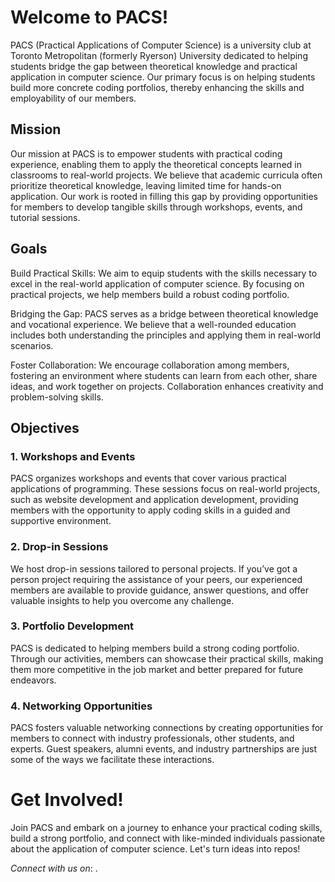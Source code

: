 # Welcome to PACS!

PACS (Practical Applications of Computer Science) is a university club at Toronto Metropolitan (formerly Ryerson) University dedicated to helping students bridge the gap between theoretical knowledge and practical application in computer science. Our primary focus is on helping students build more concrete coding portfolios, thereby enhancing the skills and employability of our members.

## Mission

Our mission at PACS is to empower students with practical coding experience, enabling them to apply the theoretical concepts learned in classrooms to real-world projects. We believe that academic curricula often prioritize theoretical knowledge, leaving limited time for hands-on application. Our work is rooted in filling this gap by providing opportunities for members to develop tangible skills through workshops, events, and tutorial sessions.

## Goals

Build Practical Skills: We aim to equip students with the skills necessary to excel in the real-world application of computer science. By focusing on practical projects, we help members build a robust coding portfolio.

Bridging the Gap: PACS serves as a bridge between theoretical knowledge and vocational experience. We believe that a well-rounded education includes both understanding the principles and applying them in real-world scenarios.

Foster Collaboration: We encourage collaboration among members, fostering an environment where students can learn from each other, share ideas, and work together on projects. Collaboration enhances creativity and problem-solving skills.

## Objectives

### 1. Workshops and Events

PACS organizes workshops and events that cover various practical applications of programming. These sessions focus on real-world projects, such as website development and application development, providing members with the opportunity to apply coding skills in a guided and supportive environment.

### 2. Drop-in Sessions

We host drop-in sessions tailored to personal projects. If you’ve got a person project requiring the assistance of your peers, our experienced members are available to provide guidance, answer questions, and offer valuable insights to help you overcome any challenge.

### 3. Portfolio Development

PACS is dedicated to helping members build a strong coding portfolio. Through our activities, members can showcase their practical skills, making them more competitive in the job market and better prepared for future endeavors.

### 4. Networking Opportunities

PACS fosters valuable networking connections by creating opportunities for members to connect with industry professionals, other students, and experts. Guest speakers, alumni events, and industry partnerships are just some of the ways we facilitate these interactions.

# Get Involved!

Join PACS and embark on a journey to enhance your practical coding skills, build a strong portfolio, and connect with like-minded individuals passionate about the application of computer science. Let's turn ideas into repos!

_Connect with us on_: .

